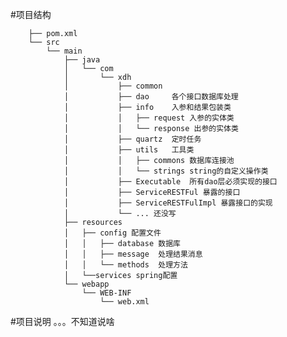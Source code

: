 #项目结构

        ├── pom.xml  
        └── src  
            └── main  
                ├── java  
                │   └── com
                │       └── xdh
                │           ├── common
                │           ├── dao     各个接口数据库处理
                │           ├── info    入参和结果包装类
                │           │   ├── request 入参的实体类
                │           │   └── response 出参的实体类
                │           ├── quartz  定时任务
                │           ├── utils   工具类
                │           │   ├── commons 数据库连接池
                │           │   └── strings string的自定义操作类
                │           ├── Executable  所有dao层必须实现的接口
                │           ├── ServiceRESTFul 暴露的接口
                │           ├── ServiceRESTFulImpl 暴露接口的实现
                │           └── ... 还没写  
                ├── resources
                │   ├── config 配置文件
                │   │   ├── database 数据库
                │   │   ├── message  处理结果消息
                │   │   └── methods  处理方法
                │   └──services spring配置
                └── webapp
                    └── WEB-INF
                        └── web.xml 

#项目说明
。。。不知道说啥
